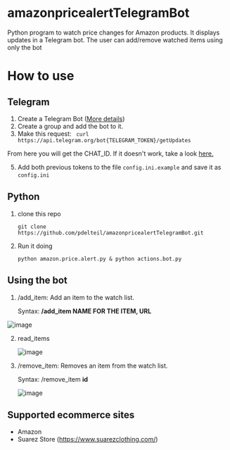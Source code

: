 # amazonpricealertTelegramBot
Python program to watch price changes for Amazon products. It displays updates in a Telegram bot. The user can add/remove watched items using only the bot

# How to use

## Telegram
1. Create a Telegram Bot ([More details](https://medium.com/@ManHay_Hong/how-to-create-a-telegram-bot-and-send-messages-with-python-4cf314d9fa3e))
2. Create a group and add the bot to it. 
3. Make this request:
   ` curl https://api.telegram.org/bot{TELEGRAM_TOKEN}/getUpdates`

From here you will get the CHAT_ID. If it doesn't work, take a look [here.](https://stackoverflow.com/questions/32423837/telegram-bot-how-to-get-a-group-chat-id)

5. Add both previous tokens to the file `config.ini.example` and save it as `config.ini`

## Python
1. clone this repo

   `git clone https://github.com/pdelteil/amazonpricealertTelegramBot.git`

2.  Run it doing
   
       `python amazon.price.alert.py & python actions.bot.py` 

## Using the bot 
1. /add_item: Add an item to the watch list.
 
   Syntax: **/add_item NAME FOR THE ITEM, URL**
   
![image](https://github.com/pdelteil/amazonpricealertTelegramBot/assets/20244863/b7184151-9a31-4a58-896e-dc11ec002ef7)

   
2. read_items

   ![image](https://github.com/pdelteil/amazonpricealertTelegramBot/assets/20244863/8febd8da-e745-4441-ac4c-dc2782fde773)

3. /remove_item: Removes an item from the watch list.

   Syntax: /remove_item **id**

   ![image](https://github.com/pdelteil/amazonpricealertTelegramBot/assets/20244863/caf7a50e-c8a7-427b-9de8-548e59f0a97a)

## Supported ecommerce sites
- Amazon
- Suarez Store (https://www.suarezclothing.com/)
   
